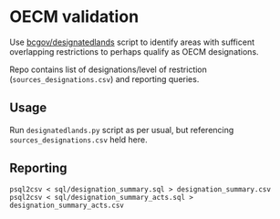 # OECM validation

Use [bcgov/designatedlands](https://github.com/bcgov/designatedlands) script to identify areas with sufficent overlapping restrictions to perhaps qualify as OECM designations.

Repo contains list of designations/level of restriction (`sources_designations.csv`) and reporting queries.

## Usage

Run `designatedlands.py` script as per usual, but referencing `sources_designations.csv` held here.

## Reporting

`psql2csv < sql/designation_summary.sql > designation_summary.csv`
`psql2csv < sql/designation_summary_acts.sql > designation_summary_acts.csv`